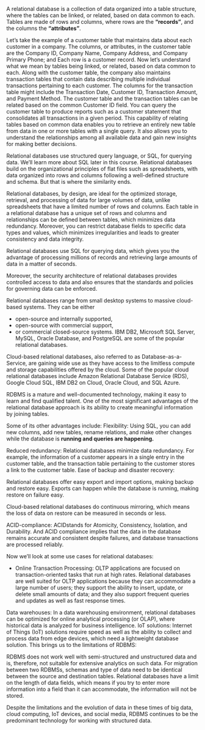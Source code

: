 A relational database is a collection of data organized into a table structure, where the tables can be linked, or related, based on
data common to each. Tables are made of rows and columns, where
rows are the **“records”**, and the columns the **“attributes”**. 

Let’s take the example of a customer table that maintains data about each customer in a company. The columns, or attributes, in the customer
table are the Company ID, Company Name, Company Address, and Company Primary Phone; and Each row is a customer record. Now let’s understand what we mean by tables being linked, or related, based on data common to each. Along with the customer table, the company also maintains transaction tables that contain data describing multiple individual transactions pertaining to each customer. The columns for the transaction table might include the Transaction Date, Customer ID, Transaction Amount, and Payment Method. 
The customer table and the transaction tables can be related based on the common Customer ID field. You can query the customer table to produce reports such as a customer statement that consolidates all transactions in a given period. This capability of relating tables based on common data enables you to retrieve an entirely new table from data in one or more tables with a single query. It also allows you to understand the relationships among all available data and gain new insights for making better decisions. 

Relational databases use structured query language, or SQL, for querying data. We’ll learn more about SQL later in this course. Relational databases build on the organizational principles of flat files such as spreadsheets, with data organized into rows and columns
following a well-defined structure and schema. But that is where the similarity ends. 

Relational databases, by design, are ideal for the optimized storage, retrieval, and processing of data for large volumes of data, unlike spreadsheets that have a limited number of rows and columns. Each table in a relational database has a unique set of rows and columns and relationships can be defined between tables, which minimizes data redundancy. Moreover, you can restrict database fields to specific data types and values, which minimizes irregularities and leads to greater consistency and data integrity. 

Relational databases use SQL for querying data, which gives you the advantage of processing millions of records and retrieving large amounts of data in a matter of seconds. 

Moreover, the security architecture of relational databases provides controlled access to data and also ensures that the standards and policies for governing data can be enforced. 

Relational databases range from small desktop systems to massive cloud-based systems. They can be either 
- open-source and internally supported, 
- open-source with commercial support, 
- or commercial closed-source systems. 
IBM DB2, Microsoft SQL Server, MySQL, Oracle Database, and PostgreSQL are some of the popular relational databases. 

Cloud-based relational databases, also referred to as Database-as-a-Service, are gaining wide use as they have access to the limitless compute and storage capabilities offered by the cloud. Some of the popular cloud relational databases include 
Amazon Relational Database Service (RDS), Google Cloud SQL, IBM DB2 on Cloud, Oracle Cloud, and SQL Azure. 

RDBMS is a mature and well-documented technology, making it easy to learn and find qualified talent. One of the most significant advantages of the relational database approach is its ability to create meaningful information by joining tables. 

Some of its other advantages include: Flexibility: Using SQL, you can add new columns, add new tables, rename relations, and make other changes while the database is **running and queries are happening.** 

Reduced redundancy: Relational databases minimize data redundancy. For example, the information of a customer appears in a single entry in the customer table, and the transaction table pertaining to the customer stores a link to the customer table. Ease of backup and disaster recovery: 

Relational databases offer easy export and import options, making backup and restore easy. Exports can happen while the database is running, making restore on failure easy. 

Cloud-based relational databases do continuous mirroring, which means the loss of data on restore can be measured in seconds or less. 

ACID-compliance: ACIDstands for Atomicity, Consistency, Isolation, and Durability. And ACID compliance implies that the data
in the database remains accurate and consistent despite failures, and database transactions are processed reliably. 

Now we’ll look at some use cases for relational databases: 

- Online Transaction Processing: OLTP applications are focused on transaction-oriented tasks that run at high rates. Relational databases are well suited for OLTP applications because they can accommodate a large number of users; they support the ability to insert, update, or delete small amounts of data; and they also support frequent queries and updates as well as fast response times. 

Data warehouses: In a data warehousing environment, relational databases can be optimized for online analytical processing (or OLAP), where historical data is analyzed for business intelligence. IoT solutions: Internet of Things (IoT) solutions require speed as well as the ability to collect and process data from edge devices, which
need a lightweight database solution. This brings us to the  limitations of RDBMS: 

RDBMS does not work well with semi-structured and unstructured data and is, therefore, not suitable for extensive analytics on such data. For migration between two RDBMSs, schemas and type of data need to be identical between the source and destination tables. Relational databases have a limit on the length of data fields, which means if you try to enter more information into a field than it can accommodate, the information will not be stored. 

Despite the limitations and the evolution of data in these times of big data, cloud computing, IoT devices, and social media, RDBMS continues to be the predominant technology for working with structured data.